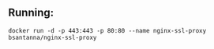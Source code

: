 
## Running:
```
docker run -d -p 443:443 -p 80:80 --name nginx-ssl-proxy bsantanna/nginx-ssl-proxy
```

